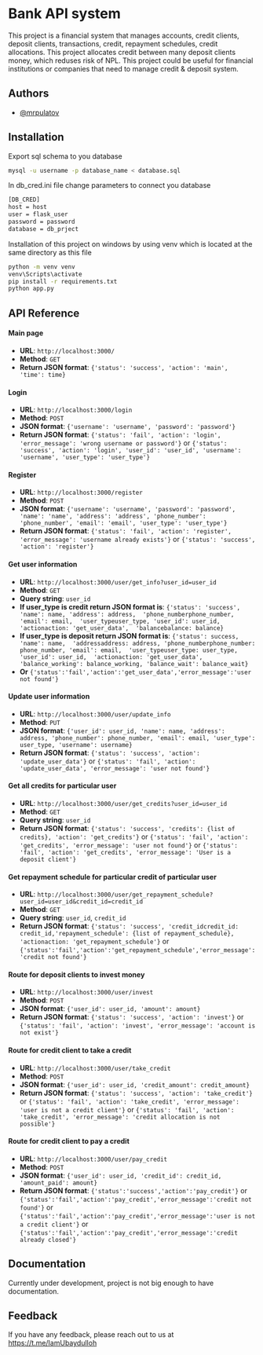 
# Bank API system

This project is a financial system that manages accounts, credit clients, deposit clients, transactions, credit, repayment schedules, credit allocations. This project allocates credit between many deposit clients money, which reduses risk of NPL. This project could be useful for financial institutions or companies that need to manage credit & deposit system.


## Authors

- [@mrpulatov](https://www.github.com/mrpulatov)


## Installation

Export sql schema to you database
```bash
mysql -u username -p database_name < database.sql
```


In db_cred.ini file change parameters to connect you database
```bash
[DB_CRED]
host = host
user = flask_user
password = password
database = db_prject
```


Installation of this project on windows by using venv which is located at the same directory as this file

```bash
python -m venv venv
venv\Scripts\activate
pip install -r requirements.txt
python app.py
```
    
## API Reference

#### Main page

- **URL**: `http://localhost:3000/`
- **Method**: `GET`
- **Return JSON format**: `{'status': 'success', 'action': 'main', 'time': time}`

#### Login

- **URL**: `http://localhost:3000/login`
- **Method**: `POST`
- **JSON format**: `{'username': 'username', 'password': 'password'}`
- **Return JSON format**: `{'status': 'fail', 'action': 'login', 'error_message': 'wrong username or password'}` or `{'status': 'success', 'action': 'login', 'user_id': 'user_id', 'username': 'username', 'user_type': 'user_type'}`

#### Register

- **URL**: `http://localhost:3000/register`
- **Method**: `POST`
- **JSON format**: `{'username': 'username', 'password': 'password', 'name': 'name', 'address': 'address', 'phone_number': 'phone_number', 'email': 'email', 'user_type': 'user_type'}`
- **Return JSON format**: `{'status': 'fail', 'action': 'register', 'error_message': 'username already exists'}` or `{'status': 'success', 'action': 'register'}`

#### Get user information

- **URL**: `http://localhost:3000/user/get_info?user_id=user_id`
- **Method**: `GET`
- **Query string**: `user_id`
- **If user_type is credit return JSON format is**: `{'status': 'success', 'name': name, 'address': address,  'phone_numberphone_number, 'email': email,  'user_typeuser_type, 'user_id': user_id,  'actionaction: 'get_user_data',  'balancebalance: balance}`
- **If user_type is deposit return JSON format is**: `{'status': success, 'name': name,  'addressaddress: address, 'phone_numberphone_number: phone_number, 'email': email,  'user_typeuser_type: user_type, 'user_id': user_id,  'actionaction: 'get_user_data',  'balance_working': balance_working, 'balance_wait': balance_wait}`
- **Or** `{'status':'fail','action':'get_user_data','error_message':'user not found'}`

#### Update user information

- **URL**: `http://localhost:3000/user/update_info`
- **Method**: `PUT`
- **JSON format**: `{'user_id': user_id, 'name': name, 'address': address, 'phone_number': phone_number, 'email': email, 'user_type': user_type, 'username': username}`
- **Return JSON format**: `{'status': 'success', 'action': 'update_user_data'}` or `{'status': 'fail', 'action': 'update_user_data', 'error_message': 'user not found'}`

#### Get all credits for particular user

- **URL**: `http://localhost:3000/user/get_credits?user_id=user_id`
- **Method**: `GET`
- **Query string**: `user_id`
- **Return JSON format**: `{'status': 'success', 'credits': {list of credits}, 'action': 'get_credits'}` or `{'status': 'fail', 'action': 'get_credits', 'error_message': 'user not found'}` or `{'status': 'fail', 'action': 'get_credits', 'error_message': 'User is a deposit client'}`

#### Get repayment schedule for particular credit of particular user

- **URL**: `http://localhost:3000/user/get_repayment_schedule?user_id=user_id&credit_id=credit_id`
- **Method**: `GET`
- **Query string**: `user_id`, `credit_id`
- **Return JSON format**: `{'status': 'success', 'credit_idcredit_id: credit_id,'repayment_schedule': {list of repayment_schedule}, 'actionaction: 'get_repayment_schedule'}` or `{'status':'fail','action':'get_repayment_schedule','error_message':'credit not found'}`

#### Route for deposit clients to invest money

- **URL**: `http://localhost:3000/user/invest`
- **Method**: `POST`
- **JSON format**: `{'user_id': user_id, 'amount': amount}`
- **Return JSON format**: `{'status': 'success', 'action': 'invest'}` or `{'status': 'fail', 'action': 'invest', 'error_message': 'account is not exist'}`

#### Route for credit client to take a credit

- **URL**: `http://localhost:3000/user/take_credit`
- **Method**: `POST`
- **JSON format**: `{'user_id': user_id, 'credit_amount': credit_amount}`
- **Return JSON format**: `{'status': 'success', 'action': 'take_credit'}` or `{'status': 'fail', 'action': 'take_credit', 'error_message': 'user is not a credit client'}` or `{'status': 'fail', 'action': 'take_credit', 'error_message': 'credit allocation is not possible'}`

#### Route for credit client to pay a credit

- **URL**: `http://localhost:3000/user/pay_credit`
- **Method**: `POST`
- **JSON format**: `{'user_id': user_id, 'credit_id': credit_id, 'amount_paid': amount}`
- **Return JSON format**: `{'status':'success','action':'pay_credit'}` or
`{'status':'fail','action':'pay_credit','error_message':'credit not found'}` or
`{'status':'fail','action':'pay_credit','error_message':'user is not a credit client'}` or
`{'status':'fail','action':'pay_credit','error_message':'credit already closed'}`





## Documentation

Currently under development, project is not big enough to have documentation.


## Feedback

If you have any feedback, please reach out to us at https://t.me/IamUbaydulloh


